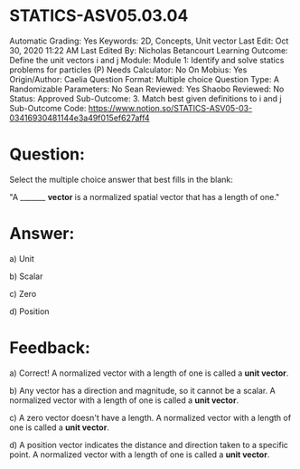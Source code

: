 # STATICS-ASV05.03.04

Automatic Grading: Yes
Keywords: 2D, Concepts, Unit vector
Last Edit: Oct 30, 2020 11:22 AM
Last Edited By: Nicholas Betancourt
Learning Outcome: Define the unit vectors i and j
Module: Module 1: Identify and solve statics problems for particles (P)
Needs Calculator: No
On Mobius: Yes
Origin/Author: Caelia
Question Format: Multiple choice
Question Type: A
Randomizable Parameters: No
Sean Reviewed: Yes
Shaobo Reviewed: No
Status: Approved
Sub-Outcome: 3. Match best given definitions to i and j
Sub-Outcome Code: https://www.notion.so/STATICS-ASV05-03-03416930481144e3a49f015ef627aff4

# Question:

Select the multiple choice answer that best fills in the blank:

"A _______ **vector** is a normalized spatial vector that has a length of one."

# Answer:

a) Unit

b) Scalar

c) Zero

d) Position

# Feedback:

a) Correct! A normalized vector with a length of one is called a **unit vector**. 

b) Any vector has a direction and magnitude, so it cannot be a scalar. A normalized vector with a length of one is called a **unit vector**. 

c) A zero vector doesn't have a length. A normalized vector with a length of one is called a **unit vector**. 

d) A position vector indicates the distance and direction taken to a specific point. A normalized vector with a length of one is called a **unit vector**.